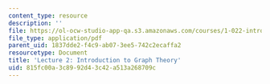 ```yaml
---
content_type: resource
description: ''
file: https://ol-ocw-studio-app-qa.s3.amazonaws.com/courses/1-022-introduction-to-network-models-fall-2018/815fc00a3c8992d43c42a513a268709c_MIT1_022F18_lec2.pdf
file_type: application/pdf
parent_uid: 1837dde2-f4c9-ab07-3ee5-742c2ecaffa2
resourcetype: Document
title: 'Lecture 2: Introduction to Graph Theory'
uid: 815fc00a-3c89-92d4-3c42-a513a268709c
---
```

